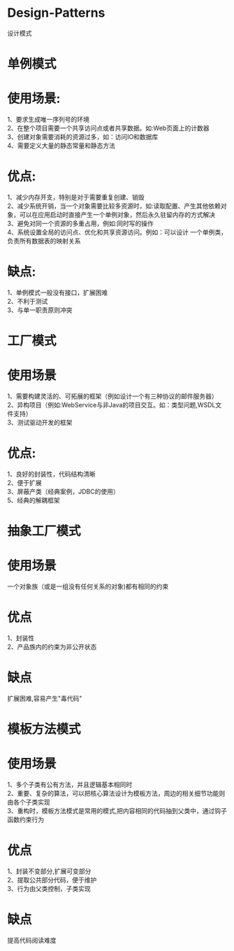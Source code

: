 # Design-Patterns
设计模式
# 单例模式
# 使用场景:
1、要求生成唯一序列号的环境 <br>
2、在整个项目需要一个共享访问点或者共享数据。如:Web页面上的计数器 <br>
3、创建对象需要消耗的资源过多，如：访问IO和数据库 <br>
4、需要定义大量的静态常量和静态方法
# 优点:
1、减少内存开支，特别是对于需要重复创建、销毁 <br>
2、减少系统开销，当一个对象需要比较多资源时，如:读取配置、产生其他依赖对象，可以在应用启动时直接产生一个单例对象，然后永久驻留内存的方式解决 <br>
3、避免对同一个资源的多重占用，例如:同时写的操作 <br>
4、系统设置全局的访问点、优化和共享资源访问。例如：可以设计
一个单例类，负责所有数据表的映射关系
# 缺点:
1、单例模式一般没有接口，扩展困难 <br>
2、不利于测试 <br>
3、与单一职责原则冲突 <br>

# 工厂模式
# 使用场景
1、需要构建灵活的、可拓展的框架（例如设计一个有三种协议的邮件服务器）<br>
2、异构项目（例如:WebService与非Java的项目交互。如：类型问题,WSDL文件支持）<br>
3、测试驱动开发的框架
# 优点:
1、良好的封装性，代码结构清晰 <br>
2、便于扩展 <br>
3、屏蔽产类（经典案例，JDBC的使用）<br>
5、经典的解耦框架
# 抽象工厂模式
# 使用场景
一个对象族（或是一组没有任何关系的对象)都有相同的约束
# 优点
1、封装性 <br>
2、产品族内的约束为非公开状态
# 缺点
扩展困难,容易产生"毒代码"

# 模板方法模式
# 使用场景
1、多个子类有公有方法，并且逻辑基本相同时 <br>
2、重要、复杂的算法，可以把核心算法设计为模板方法，周边的相关细节功能则由各个子类实现 <br>
3、重构时，模板方法模式是常用的模式,把内容相同的代码抽到父类中，通过钩子函数约束行为
# 优点
1、封装不变部分,扩展可变部分 <br>
2、提取公共部分代码，便于维护 <br>
3、行为由父类控制，子类实现 
# 缺点
提高代码阅读难度





